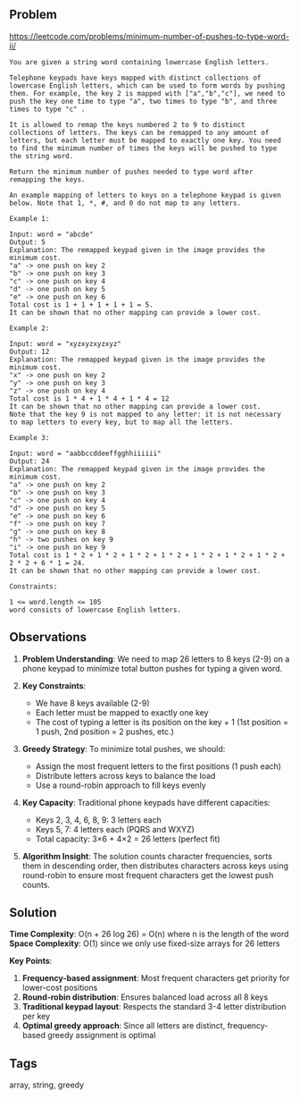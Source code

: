## Problem

https://leetcode.com/problems/minimum-number-of-pushes-to-type-word-ii/

```
You are given a string word containing lowercase English letters.

Telephone keypads have keys mapped with distinct collections of lowercase English letters, which can be used to form words by pushing them. For example, the key 2 is mapped with ["a","b","c"], we need to push the key one time to type "a", two times to type "b", and three times to type "c" .

It is allowed to remap the keys numbered 2 to 9 to distinct collections of letters. The keys can be remapped to any amount of letters, but each letter must be mapped to exactly one key. You need to find the minimum number of times the keys will be pushed to type the string word.

Return the minimum number of pushes needed to type word after remapping the keys.

An example mapping of letters to keys on a telephone keypad is given below. Note that 1, *, #, and 0 do not map to any letters.

Example 1:

Input: word = "abcde"
Output: 5
Explanation: The remapped keypad given in the image provides the minimum cost.
"a" -> one push on key 2
"b" -> one push on key 3
"c" -> one push on key 4
"d" -> one push on key 5
"e" -> one push on key 6
Total cost is 1 + 1 + 1 + 1 + 1 = 5.
It can be shown that no other mapping can provide a lower cost.

Example 2:

Input: word = "xyzxyzxyzxyz"
Output: 12
Explanation: The remapped keypad given in the image provides the minimum cost.
"x" -> one push on key 2
"y" -> one push on key 3
"z" -> one push on key 4
Total cost is 1 * 4 + 1 * 4 + 1 * 4 = 12
It can be shown that no other mapping can provide a lower cost.
Note that the key 9 is not mapped to any letter: it is not necessary to map letters to every key, but to map all the letters.

Example 3:

Input: word = "aabbccddeeffgghhiiiiii"
Output: 24
Explanation: The remapped keypad given in the image provides the minimum cost.
"a" -> one push on key 2
"b" -> one push on key 3
"c" -> one push on key 4
"d" -> one push on key 5
"e" -> one push on key 6
"f" -> one push on key 7
"g" -> one push on key 8
"h" -> two pushes on key 9
"i" -> one push on key 9
Total cost is 1 * 2 + 1 * 2 + 1 * 2 + 1 * 2 + 1 * 2 + 1 * 2 + 1 * 2 + 2 * 2 + 6 * 1 = 24.
It can be shown that no other mapping can provide a lower cost.

Constraints:

1 <= word.length <= 105
word consists of lowercase English letters.
```

## Observations

1. **Problem Understanding**: We need to map 26 letters to 8 keys (2-9) on a phone keypad to minimize total button pushes for typing a given word.

2. **Key Constraints**: 
   - We have 8 keys available (2-9)
   - Each letter must be mapped to exactly one key
   - The cost of typing a letter is its position on the key + 1 (1st position = 1 push, 2nd position = 2 pushes, etc.)

3. **Greedy Strategy**: To minimize total pushes, we should:
   - Assign the most frequent letters to the first positions (1 push each)
   - Distribute letters across keys to balance the load
   - Use a round-robin approach to fill keys evenly

4. **Key Capacity**: Traditional phone keypads have different capacities:
   - Keys 2, 3, 4, 6, 8, 9: 3 letters each
   - Keys 5, 7: 4 letters each (PQRS and WXYZ)
   - Total capacity: 3×6 + 4×2 = 26 letters (perfect fit)

5. **Algorithm Insight**: The solution counts character frequencies, sorts them in descending order, then distributes characters across keys using round-robin to ensure most frequent characters get the lowest push counts.

## Solution

**Time Complexity**: O(n + 26 log 26) = O(n) where n is the length of the word
**Space Complexity**: O(1) since we only use fixed-size arrays for 26 letters

**Key Points**:
1. **Frequency-based assignment**: Most frequent characters get priority for lower-cost positions
2. **Round-robin distribution**: Ensures balanced load across all 8 keys
3. **Traditional keypad layout**: Respects the standard 3-4 letter distribution per key
4. **Optimal greedy approach**: Since all letters are distinct, frequency-based greedy assignment is optimal

## Tags

array, string, greedy